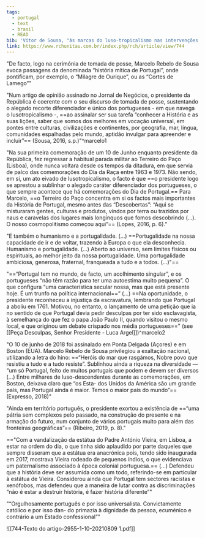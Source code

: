 ```yaml
---
tags:
  - portugal
  - text
  - brasil
  - READ
bib: 'Vítor de Sousa, "As marcas do luso-tropicalismo nas intervenções do Presidente da República português (2016-2021)," Revista Ciências Humanas 14, no. 2 (2021): 10–24, https://doi.org/10.32813/2179-1120.2121.v14.n2.a744.'
link: https://www.rchunitau.com.br/index.php/rch/article/view/744
---
```

"De facto, logo na cerimónia de tomada de posse, Marcelo Rebelo de Sousa evoca passagens da denominada “história mítica de Portugal”, onde pontificam, por exemplo, o “Milagre de Ourique”, ou as “Cortes de Lamego”"

"Num artigo de opinião assinado no Jornal de Negócios, o presidente da República é coerente com o seu discurso de tomada de posse, sustentando o alegado recorte diferenciador e único dos portugueses - em que navega o lusotropicalismo -, ==ao assinalar ser sua tarefa “conhecer a História e as suas lições, saber que somos dos melhores em vocação universal, em pontes entre culturas, civilizações e continentes, por geografia, mar, língua, comunidades espalhadas pelo mundo, aptidão invulgar para apreender e incluir”== (Sousa, 2016, s.p.)"^marcelo1

"Na sua primeira comemoração de um 10 de Junho enquanto presidente da República, fez regressar a habitual parada militar ao Terreiro do Paço (Lisboa), onde nunca voltara desde os tempos da ditadura, em que servia de palco das comemorações do Dia da Raça entre 1963 e 1973. Não sendo, em si, um ato eivado de lusotropicalismo, o facto é que ==o presidente logo se aprestou a sublinhar o alegado caráter diferenciador dos portugueses, o que sempre acontece que há comemorações do Dia de Portugal.== Para Marcelo, ==o Terreiro do Paço concentra em si os factos mais importantes da História de Portugal, mesmo antes das “Descobertas”: “Aqui se misturaram gentes, culturas e produtos, vindos por terra ou trazidos por naus e caravelas dos lugares mais longínquos que fomos descobrindo (...). O nosso cosmopolitismo começou aqui”== (Lopes, 2016, p. 6)."

"E também o humanismo e a portugalidade. (…) ==Portugalidade na nossa capacidade de ir e de voltar, trazendo à Europa o que ela desconhecia. Humanismo e portugalidade. (...) Aberto ao universo, sem limites físicos ou espirituais, ao melhor jeito da nossa portugalidade. Uma portugalidade ambiciosa, generosa, fraternal, franqueada a tudo e a todos. (...)"==

"==“Portugal tem no mundo, de facto, um acolhimento singular”, e os portugueses “não têm razão para ter uma autoestima muito pequena”. O que configura “uma característica secular nossa, mas que está presente hoje. É um trunfo na política internacional==” (...) ==Na oportunidade, o presidente reconheceu a injustiça da escravatura, lembrando que Portugal a aboliu em 1761. Motivou, no entanto, o lançamento de uma petição que ia no sentido de que Portugal devia pedir desculpas por ter sido esclavagista, à semelhança do que fez o papa João Paulo II, quando visitou o mesmo local, e que originou um debate crispado nos média portugueses==" (see [[Peça Desculpas, Senhor Presidente - Luca Argel]])^marcelo2

"O 10 de junho de 2018 foi assinalado em Ponta Delgada (Açores) e em Boston (EUA). Marcelo Rebelo de Sousa privilegiou a exaltação nacional, utilizando a letra do hino: ==“Heróis do mar que rasgámos, Nobre povo que resistiu a tudo e a tudo resiste”. Sublinhou ainda a riqueza na diversidade — “um só Portugal, feito de muitos portugais que podem e devem ser diversos (...) Entre milhares de luso-descendentes durante as comemorações, em Boston, deixava claro que “os Esta- dos Unidos da América são um grande país, mas Portugal ainda é maior. Temos o maior país do mundo”== (Expresso, 2018)"

"Ainda em território português, o presidente exortou a existência de ==“uma pátria sem complexos pelo passado, na construção do presente e na armação do futuro, num conjunto de vários portugais muito para além das fronteiras geográficas”== (Ribeiro, 2019, p. 8)."

=="Com a vandalização da estátua do Padre António Vieira, em Lisboa, a estar na ordem do dia, o que tinha sido aplaudido por parte daqueles que sempre disseram que a estátua era anacrónica pois, tendo sido inaugurada em 2017, mostrava Vieira rodeado de pequenos índios, o que evidenciava um paternalismo associado à época colonial portuguesa.== (...) Defendeu que a história deve ser assumida como um todo, referindo-se em particular à estátua de Vieira. Considerou ainda que Portugal tem sectores racistas e xenófobos, mas defendeu que a maneira de lutar contra as discriminações “não é estar a destruir história, é fazer história diferente”"

"“Orgulhosamente português e por isso universalista. Convictamente católico e por isso dan- do primazia à dignidade da pessoa, ecuménico e contrário a um Estado confessional”"

![[744-Texto do artigo-2955-1-10-20210809 1.pdf]]